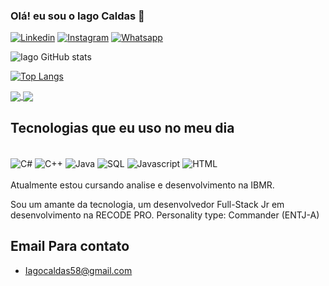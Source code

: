 ### Olá! eu sou o Iago Caldas 👋


[![Linkedin](https://img.shields.io/badge/LinkedIn-0077B5?style=for-the-badge&logo=linkedin&logoColor=white)](https://www.linkedin.com/in/iago-caldas-57b11a206/) 
[![Instagram](https://img.shields.io/badge/Instagram-E4405F?style=for-the-badge&logo=instagram&logoColor=white)](https://www.instagram.com/iagoaki/) 
[![Whatsapp](https://img.shields.io/badge/WhatsApp-25D366?style=for-the-badge&logo=whatsapp&logoColor=white)](https://api.whatsapp.com/send?phone=5521998231440) 

![Iago   GitHub  stats](https://github-readme-stats.vercel.app/api?username=Iagoakie&show_icons=true&theme=tokyonight)

[![Top Langs](https://github-readme-stats.vercel.app/api/top-langs/?username=Iagoakie&langs_count=8)](https://github.com/anuraghazra/github-readme-stats)


<a href="https://github.com/anuraghazra/github-readme-stats">
  <img align="center" src="https://github-readme-stats.vercel.app/api/pin/?username=Iagoakie&repo=github-readme-stats" />
</a>
<a href="https://github.com/anuraghazra/convoychat">
  <img align="center" src="https://github-readme-stats.vercel.app/api/pin/?username=Iagoakie&repo=convoychat" />
</a>

## Tecnologias que eu uso no meu dia

<div style="display: inline_block"> <br/>
<img align="center" alt="C#" src=https://img.shields.io/badge/C%23-239120?style=for-the-badge&logo=c-sharp&logoColor=white />
<img align="center" alt="C++" src=https://img.shields.io/badge/C%2B%2B-00599C?style=for-the-badge&logo=c%2B%2B&logoColor=white />
<img align="center" alt="Java" src=	https://img.shields.io/badge/Java-ED8B00?style=for-the-badge&logo=java&logoColor=white />
<img align="center" alt="SQL" src=https://img.shields.io/badge/MySQL-00000F?style=for-the-badge&logo=mysql&logoColor=white />
<img align="center" alt="Javascript" src=https://img.shields.io/badge/JavaScript-323330?style=for-the-badge&logo=javascript&logoColor=F7DF1E/>
<img align="center" alt="HTML" src=https://img.shields.io/badge/HTML-239120?style=for-the-badge&logo=html5&logoColor=white />


</div><br/>
Atualmente estou cursando analise e desenvolvimento na IBMR.

Sou um amante da tecnologia, um desenvolvedor Full-Stack Jr em desenvolvimento na RECODE PRO.
Personality type: Commander (ENTJ-A)

## Email Para contato
- Iagocaldas58@gmail.com


